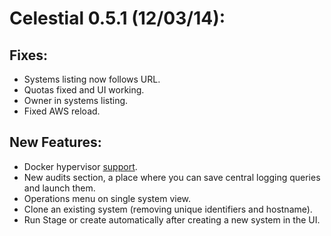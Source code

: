# Celestial 0.5.1 (12/03/14):

## Fixes:
* Systems listing now follows URL.
* Quotas fixed and UI working.
* Owner in systems listing.
* Fixed AWS reload.


## New Features:
* Docker hypervisor [support](http://celestial-ops.com/posts/docker.html).
* New audits section, a place where you can save central logging queries and launch them.
* Operations menu on single system view.
* Clone an existing system (removing unique identifiers and hostname).
* Run Stage or create automatically after creating a new system in the UI.


